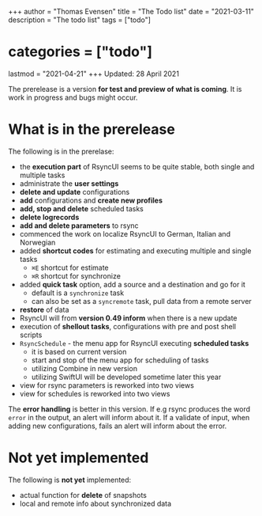 +++
author = "Thomas Evensen"
title = "The Todo list"
date = "2021-03-11"
description = "The todo list"
tags = ["todo"]
# categories = ["todo"]
lastmod = "2021-04-21"
+++
Updated: 28 April 2021

The prerelease is a version **for test and preview of what is coming**. It is work in progress and bugs might occur.

# What is in the prerelease

The following is in the prerelase:

- the **execution part** of RsyncUI seems to be quite stable, both single and multiple tasks
- administrate the **user settings**
- **delete and update** configurations
- **add** configurations and **create new profiles**
- **add, stop and delete** scheduled tasks
- **delete logrecords**
- **add and delete parameters** to rsync
- commenced the work on localize RsyncUI to German, Italian and Norwegian
- added **shortcut codes** for estimating and executing multiple and single tasks
  - `⌘E` shortcut for estimate
  - `⌘R` shortcut for synchronize
- added **quick task** option, add a source and a destination and go for it
  - default is a `synchronize` task
  - can also be set as a `syncremote` task, pull data from a remote server
- **restore** of data
- RsyncUI will from **version 0.49 inform** when there is a new update
- execution of **shellout tasks**, configurations with pre and post shell scripts
- `RsyncSchedule` - the menu app for RsyncUI executing **scheduled tasks**
  - it is based on current version
  - start and stop of the menu app for scheduling of tasks
  - utilizing Combine in new version
  - utilizing SwiftUI will be developed sometime later this year
- view for rsync parameters is reworked into two views
- view for schedules is reworked into two views

The **error handling** is better in this version. If e.g rsync produces the word `error` in the output,  an alert will inform about it. If a validate of input, when adding new configurations, fails an alert will inform about the error.

# Not yet implemented

The following is **not yet** implemented:

- actual function for **delete** of snapshots
- local and remote info about synchronized data
